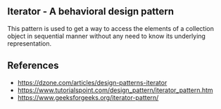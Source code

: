 ## Iterator - A behavioral design pattern

This pattern is used to get a way to access the elements of a collection object in sequential manner without any need to know its underlying representation.

## References

* https://dzone.com/articles/design-patterns-iterator
* https://www.tutorialspoint.com/design_pattern/iterator_pattern.htm
* https://www.geeksforgeeks.org/iterator-pattern/

